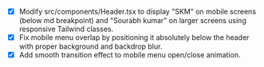 - [x] Modify src/components/Header.tsx to display "SKM" on mobile screens (below md breakpoint) and "Sourabh kumar" on larger screens using responsive Tailwind classes.
- [x] Fix mobile menu overlap by positioning it absolutely below the header with proper background and backdrop blur.
- [x] Add smooth transition effect to mobile menu open/close animation.
